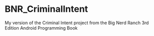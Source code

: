 # BNR_CriminalIntent
My version of the Criminal Intent project from the Big Nerd Ranch 3rd Edition Android Programming Book
